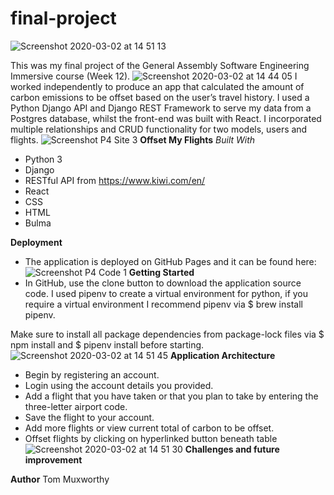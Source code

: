 # final-project


![Screenshot 2020-03-02 at 14 51 13](https://user-images.githubusercontent.com/48793557/75688320-3491aa00-5c97-11ea-88a0-c2fffc9ec592.png)

This was my final project of the General Assembly Software Engineering Immersive course (Week 12).
![Screenshot 2020-03-02 at 14 44 05](https://user-images.githubusercontent.com/48793557/75688319-33607d00-5c97-11ea-80fe-36a8a1332e1a.png)
I worked independently to produce an app that calculated the amount of carbon emissions to be offset based on the user’s travel history.  I used a Python Django API and Django REST Framework to serve my data from a Postgres database, whilst the front-end was built with React. I incorporated multiple relationships and CRUD functionality for two models, users and flights.
![Screenshot P4 Site 3](https://user-images.githubusercontent.com/48793557/75688331-365b6d80-5c97-11ea-8082-5e8ef626e61c.png)
**Offset My Flights**
*Built With*
- Python 3
- Django
- RESTful API from https://www.kiwi.com/en/
- React
- CSS
- HTML
- Bulma

**Deployment**
- The application is deployed on GitHub Pages and it can be found here:
![Screenshot P4 Code 1](https://user-images.githubusercontent.com/48793557/75688332-36f40400-5c97-11ea-8b45-617445775c35.png)
**Getting Started**
- In GitHub, use the clone button to download the application source code. I used pipenv to create a virtual environment for python, if you require a virtual environment I recommend pipenv via $ brew install pipenv.

Make sure to install all package dependencies from package-lock files via $ npm install and $ pipenv install before starting.
![Screenshot 2020-03-02 at 14 51 45](https://user-images.githubusercontent.com/48793557/75688330-365b6d80-5c97-11ea-8b7d-5940d7c73760.png)
**Application Architecture**
- Begin by registering an account.
- Login using the account details you provided.
- Add a flight that you have taken or that you plan to take by entering the three-letter airport code. 
- Save the flight to your account.
- Add more flights or view current total of carbon to be offset.
- Offset flights by clicking on hyperlinked button beneath table
![Screenshot 2020-03-02 at 14 51 30](https://user-images.githubusercontent.com/48793557/75688316-3196b980-5c97-11ea-841b-ee6631042642.png)
**Challenges and future improvement**

**Author**
Tom Muxworthy
